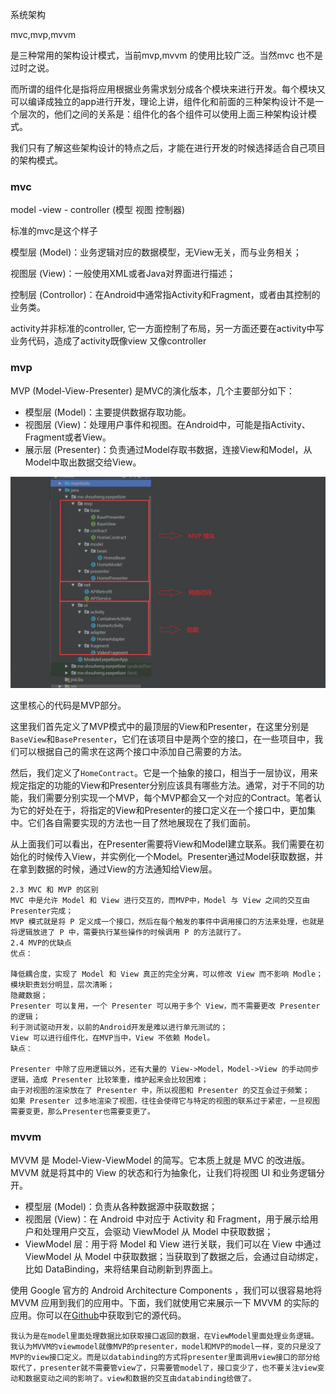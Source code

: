 系统架构

mvc,mvp,mvvm

是三种常用的架构设计模式，当前mvp,mvvm 的使用比较广泛。当然mvc 也不是过时之说。

而所谓的组件化是指将应用根据业务需求划分成各个模块来进行开发。每个模块又可以编译成独立的app进行开发，理论上讲，组件化和前面的三种架构设计不是一个层次的，他们之间的关系是：组件化的各个组件可以使用上面三种架构设计模式。

我们只有了解这些架构设计的特点之后，才能在进行开发的时候选择适合自己项目的架构模式。



### mvc

model -view - controller  (模型 视图 控制器) 

标准的mvc是这个样子

模型层 (Model)：业务逻辑对应的数据模型，无View无关，而与业务相关；

视图层 (View)：一般使用XML或者Java对界面进行描述；

控制层 (Controllor)：在Android中通常指Activity和Fragment，或者由其控制的业务类。

activity并非标准的controller, 它一方面控制了布局，另一方面还要在activity中写业务代码，造成了activity既像view 又像controller



### mvp

MVP (Model-View-Presenter) 是MVC的演化版本，几个主要部分如下：

- 模型层 (Model)：主要提供数据存取功能。
- 视图层 (View)：处理用户事件和视图。在Android中，可能是指Activity、Fragment或者View。
- 展示层 (Presenter)：负责通过Model存取书数据，连接View和Model，从Model中取出数据交给View。

<img src="pic/6855581-7e50a1349074a3ee.webp" style="zoom:50%;" />

这里核心的代码是MVP部分。

这里我们首先定义了MVP模式中的最顶层的View和Presenter，在这里分别是`BaseView`和`BasePresenter`，它们在该项目中是两个空的接口，在一些项目中，我们可以根据自己的需求在这两个接口中添加自己需要的方法。

然后，我们定义了`HomeContract`。它是一个抽象的接口，相当于一层协议，用来规定指定的功能的View和Presenter分别应该具有哪些方法。通常，对于不同的功能，我们需要分别实现一个MVP，每个MVP都会又一个对应的Contract。笔者认为它的好处在于，将指定的View和Presenter的接口定义在一个接口中，更加集中。它们各自需要实现的方法也一目了然地展现在了我们面前。



从上面我们可以看出，在Presenter需要将View和Model建立联系。我们需要在初始化的时候传入View，并实例化一个Model。Presenter通过Model获取数据，并在拿到数据的时候，通过View的方法通知给View层。



```
2.3 MVC 和 MVP 的区别
MVC 中是允许 Model 和 View 进行交互的，而MVP中，Model 与 View 之间的交互由Presenter完成；
MVP 模式就是将 P 定义成一个接口，然后在每个触发的事件中调用接口的方法来处理，也就是将逻辑放进了 P 中，需要执行某些操作的时候调用 P 的方法就行了。
2.4 MVP的优缺点
优点：

降低耦合度，实现了 Model 和 View 真正的完全分离，可以修改 View 而不影响 Modle；
模块职责划分明显，层次清晰；
隐藏数据；
Presenter 可以复用，一个 Presenter 可以用于多个 View，而不需要更改 Presenter 的逻辑；
利于测试驱动开发，以前的Android开发是难以进行单元测试的；
View 可以进行组件化，在MVP当中，View 不依赖 Model。
缺点：

Presenter 中除了应用逻辑以外，还有大量的 View->Model，Model->View 的手动同步逻辑，造成 Presenter 比较笨重，维护起来会比较困难；
由于对视图的渲染放在了 Presenter 中，所以视图和 Presenter 的交互会过于频繁；
如果 Presenter 过多地渲染了视图，往往会使得它与特定的视图的联系过于紧密，一旦视图需要变更，那么Presenter也需要变更了。
```



### mvvm

MVVM 是 Model-View-ViewModel 的简写。它本质上就是 MVC 的改进版。MVVM 就是将其中的 View 的状态和行为抽象化，让我们将视图 UI 和业务逻辑分开。

- 模型层 (Model)：负责从各种数据源中获取数据；
- 视图层 (View)：在 Android 中对应于 Activity 和 Fragment，用于展示给用户和处理用户交互，会驱动 ViewModel 从 Model 中获取数据；
- ViewModel 层：用于将 Model 和 View 进行关联，我们可以在 View 中通过 ViewModel 从 Model 中获取数据；当获取到了数据之后，会通过自动绑定，比如 DataBinding，来将结果自动刷新到界面上。

使用 Google 官方的 Android Architecture Components ，我们可以很容易地将 MVVM 应用到我们的应用中。下面，我们就使用它来展示一下 MVVM 的实际的应用。你可以在[Github](https://links.jianshu.com/go?to=https%3A%2F%2Fgithub.com%2FShouheng88%2FAndroid-references)中获取到它的源代码。

```
我认为是在model里面处理数据比如获取接口返回的数据，在ViewModel里面处理业务逻辑。我认为MVVM的viewmodel就像MVP的presenter，model和MVP的model一样，变的只是没了MVP的view接口定义。而是以databinding的方式将presenter里面调用view接口的部分给取代了，presenter就不需要管view了，只需要管model了，接口变少了，也不要关注view变动和数据变动之间的影响了。view和数据的交互由databinding给做了。
```

